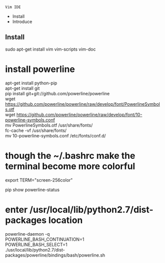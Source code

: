 	Vim IDE



- Install
- Introduce

Install
-------

sudo apt-get install vim vim-scripts vim-doc

# install powerline
apt-get install python-pip </br>
apt-get install git </br>
pip install git+git://github.com/powerline/powerline </br>
wget https://github.com/powerline/powerline/raw/develop/font/PowerlineSymbols.otf </br>
wget https://github.com/powerline/powerline/raw/develop/font/10-powerline-symbols.conf </br>
mv PowerlineSymbols.otf /usr/share/fonts/ </br>
fc-cache -vf /usr/share/fonts/ </br>
mv 10-powerline-symbols.conf /etc/fonts/conf.d/ </br>


# though the  ~/.bashrc make the terminal become more colorful
export TERM="screen-256color" </br>


pip show powerline-status </br>


# enter /usr/local/lib/python2.7/dist-packages location
powerline-daemon -q </br>
POWERLINE_BASH_CONTINUATION=1 </br>
POWERLINE_BASH_SELECT=1 </br>
./usr/local/lib/python2.7/dist-packages/powerline/bindings/bash/powerline.sh 
